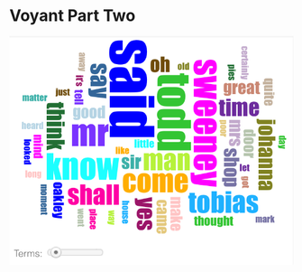 # Voyant Part Two

![voyant default wordcloud of string of pearls](/assets/voyant_word_cloud_default.png)